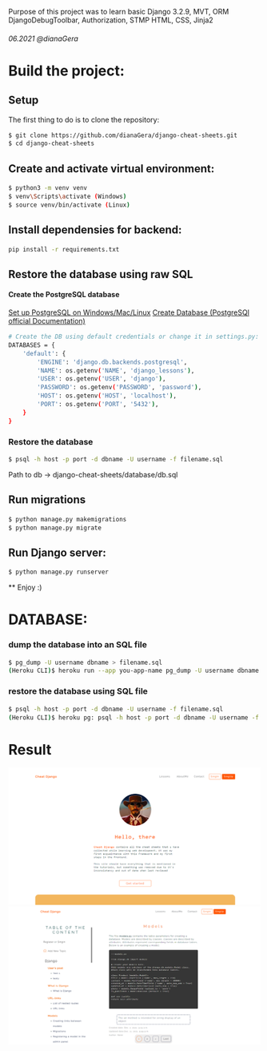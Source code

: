 
Purpose of this project was to 
learn basic Django 3.2.9, MVT, ORM
DjangoDebugToolbar, Authorization, STMP
HTML, CSS, Jinja2
###### 06.2021 @dianaGera




# Build the project:


## Setup
The first thing to do is to clone the repository:

```sh
$ git clone https://github.com/dianaGera/django-cheat-sheets.git
$ cd django-cheat-sheets
```
## Create and activate virtual environment:
```sh
$ python3 -m venv venv
$ venv\Scripts\activate (Windows)
$ source venv/bin/activate (Linux)
```

## Install dependensies for backend:
```sh
pip install -r requirements.txt
```


## Restore the database using raw SQL

#### Create the PostgreSQL database
[Set up PostgreSQL on Windows/Mac/Linux](https://www.codecademy.com/article/installing-and-using-postgresql-locally)
[Create Database (PostgreSQl official Documentation)](https://www.postgresql.org/docs/current/sql-createdatabase.html)
```sh
# Create the DB using default credentials or change it in settings.py:
DATABASES = {
    'default': {
        'ENGINE': 'django.db.backends.postgresql',
        'NAME': os.getenv('NAME', 'django_lessons'),
        'USER': os.getenv('USER', 'django'),
        'PASSWORD': os.getenv('PASSWORD', 'password'),
        'HOST': os.getenv('HOST', 'localhost'),
        'PORT': os.getenv('PORT', '5432'),
    }
}
```

### Restore the database

```sh
$ psql -h host -p port -d dbname -U username -f filename.sql
```
Path to db -> django-cheat-sheets/database/db.sql


## Run migrations
```sh
$ python manage.py makemigrations
$ python manage.py migrate
```

## Run Django server:
```sh
$ python manage.py runserver
```

** Enjoy :)



# DATABASE:
    
### dump the database into an SQL file
```sh
$ pg_dump -U username dbname > filename.sql
(Heroku CLI)$ heroku run --app you-app-name pg_dump -U username dbname > filename.sql
```

### restore the database using SQL file
```sh
$ psql -h host -p port -d dbname -U username -f filename.sql
(Heroku CLI)$ heroku pg: psql -h host -p port -d dbname -U username -f filename.sql
```


# Result

![Screenshot](./media/image/2021/11/cheat-django-home.PNG)
![Screenshot](media/image/2021/11/cheat-django-lessons.PNG)
